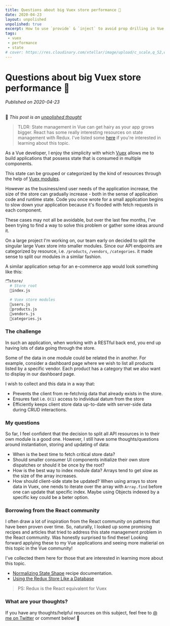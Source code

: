 ```yaml
---
title: Questions about big Vuex store performance 🤔
date: 2020-04-23
layout: unpolished
unpolished: true
excerpt: How to use `provide` & `inject` to avoid prop drilling in Vue.js
tags: 
 - vuex
 - performance
 - state
# cover: https://res.cloudinary.com/xtellar/image/upload/c_scale,q_52,w_1240/v1587625789/jbakebwa.dev/blog-headers/performant-vuex_r5bo3k.jpg
---
```


# Questions about big Vuex store performance 🤔

_Published on 2020-04-23_
<br></br>

🚨 _This post is an [unpolished thought](https://twitter.com/siddharthkp/status/1246745962061746178?s=20)_

> TLDR: State management in Vue can get hairy as your app grows bigger. React has some really interesting resources on state management with Redux. I've listed some [here](#borrowing-from-the-react-community) if you're interested in learning about this topic.

As a Vue developer, I enjoy the simplicity with which [Vuex](https://vuex.vuejs.org/) allows me to build applications that possess state that is consumed in multiple components.

This state can be grouped or categorized by the kind of resources through the help of [Vuex modules](https://vuex.vuejs.org/guide/modules.html#modules).

However as the business/end user needs of the application increase, the size of the store can gradually increase - both in the sense of application code and runtime state. Code you once wrote for a small application begins to slow down your application because it's flooded with fetch requests in each component.

These cases may not all be avoidable, but over the last few months, I've been trying to find a way to solve this problem or gather some ideas around it.

On a large project I'm working on, our team early on decided to split the singular large Vuex store into smaller modules. Since our API endpoints are categorized by resource, i.e. `/products`, `/vendors`, `/categories`. it made sense to split our modules in a similar fashion.

A similar application setup for an e-commerce app would look something like this:

```bash
🗂store/
  # Store root
  📄index.js

  # Vuex store modules
  📄users.js
  📄products.js
  📄vendors.js
  📄categories.js
```

### The challenge
In such an application, when working with a RESTful back end, you end up having lots of data going through the store. 

Some of the data in one module could be related the in another. For example, consider a dashboard page where we wish to list all products listed by a specific vendor. Each product has a category that we also want to display in our dashboard page.

I wish to collect and this data in a way that:
- Prevents the client from re-fetchnig data that already exists in the store.
- Ensures fast i.e. `O(1)` access to individual datum from the store
- Efficiently keeps client store data up-to-date with server-side data during CRUD interactions.


### My questions
So far, I feel confident that the decision to split all API resources in to their own module is a good one. However, I still have some thoughts/questions around instantiation, storing and updating of data:

- When is the best time to fetch critical store data?
- Should smaller consumer UI components initialize their own store dispatches or should it be once by the root?
- How is the best way to index module data? Arrays tend to get slow as the size of the array increases.
- How should client-side state be updated? When using arrays to store data in Vuex, one nends to iterate over the array with `Array.find` before one can update that specific index. Maybe using Objects indexed by a specific key could be a beter option.

### Borrowing from the React community

I often draw a lot of inspiration from the React community on patterns that have been proven over time. So, naturally, I looked up some promising recipes and articles that tried to address this state management problem in the React community. Was honestly surprised to find these! Looking forward applying these to my Vue applications and seeing more matierial on this topic in the Vue community!

I've collected them here for those that are interested in learning more about this topic.
- [Normalizing State Shape](https://redux.js.org/recipes/structuring-reducers/normalizing-state-shape) recipe documentation.
- [Using the Redux Store Like a Database](https://hackernoon.com/shape-your-redux-store-like-your-database-98faa4754fd5)

> PS: Redux is the React equivalent for Vuex

### What are your thoughts?
If you have any thoughts/helpful resources on this subject, feel free to [@ me on Twitter](https://twitter.com/codebender828) or comment below! 💚